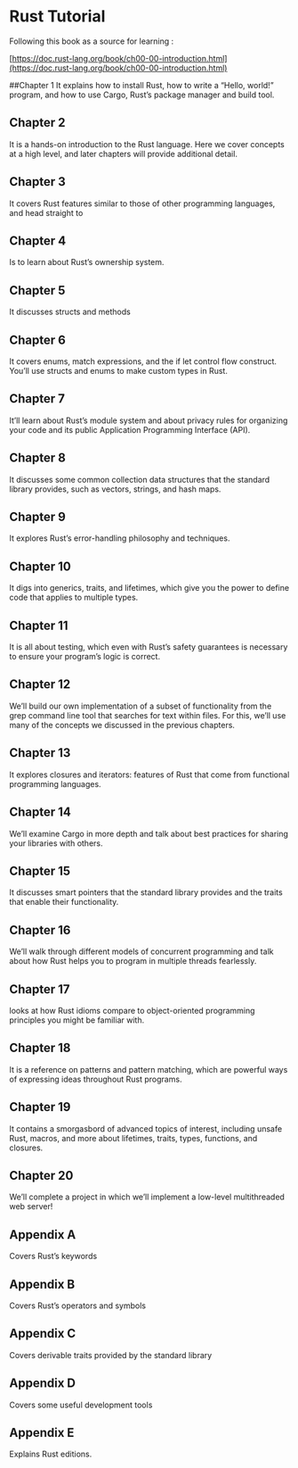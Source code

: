 # Rust Tutorial

Following this book as a source for learning :

[https://doc.rust-lang.org/book/ch00-00-introduction.html](https://doc.rust-lang.org/book/ch00-00-introduction.html)

##Chapter 1
It explains how to install Rust, how to write a “Hello, world!” program, and how to use Cargo, Rust’s package manager and build tool.

## Chapter 2
It is a hands-on introduction to the Rust language. Here we cover concepts at a high level, and later chapters will provide additional detail.

##  Chapter 3
It covers Rust features similar to those of other programming languages, and head straight to

## Chapter 4
Is to learn about Rust’s ownership system.

## Chapter 5
It discusses structs and methods

## Chapter 6
It covers enums, match expressions, and the if let control flow construct. You’ll use structs and enums to make custom types in Rust.

## Chapter 7
It’ll learn about Rust’s module system and about privacy rules for organizing your code and its public Application Programming Interface (API).

## Chapter 8
It discusses some common collection data structures that the standard library provides, such as vectors, strings, and hash maps.

## Chapter 9
It explores Rust’s error-handling philosophy and techniques.

## Chapter 10
It digs into generics, traits, and lifetimes, which give you the power to define code that applies to multiple types.

## Chapter 11
It is all about testing, which even with Rust’s safety guarantees is necessary to ensure your program’s logic is correct.

## Chapter 12
We’ll build our own implementation of a subset of functionality from the grep command line tool that searches for text within files. For this, we’ll use many of the concepts we discussed in the previous chapters.

## Chapter 13
It explores closures and iterators: features of Rust that come from functional programming languages.

## Chapter 14
We’ll examine Cargo in more depth and talk about best practices for sharing your libraries with others.

## Chapter 15
It discusses smart pointers that the standard library provides and the traits that enable their functionality.

## Chapter 16
We’ll walk through different models of concurrent programming and talk about how Rust helps you to program in multiple threads fearlessly.

## Chapter 17
looks at how Rust idioms compare to object-oriented programming principles you might be familiar with.

## Chapter 18
It is a reference on patterns and pattern matching, which are powerful ways of expressing ideas throughout Rust programs.

## Chapter 19
It contains a smorgasbord of advanced topics of interest, including unsafe Rust, macros, and more about lifetimes, traits, types, functions, and closures.

## Chapter 20
We’ll complete a project in which we’ll implement a low-level multithreaded web server!

## Appendix A
Covers Rust’s keywords

## Appendix B
Covers Rust’s operators and symbols

## Appendix C
Covers derivable traits provided by the standard library

## Appendix D
Covers some useful development tools

## Appendix E
Explains Rust editions.
